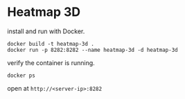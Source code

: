 # Heatmap 3D

install and run with Docker.
```
docker build -t heatmap-3d .
docker run -p 8282:8282 --name heatmap-3d -d heatmap-3d
```
verify the container is running.
```
docker ps
```

open at `http://<server-ip>:8282`
